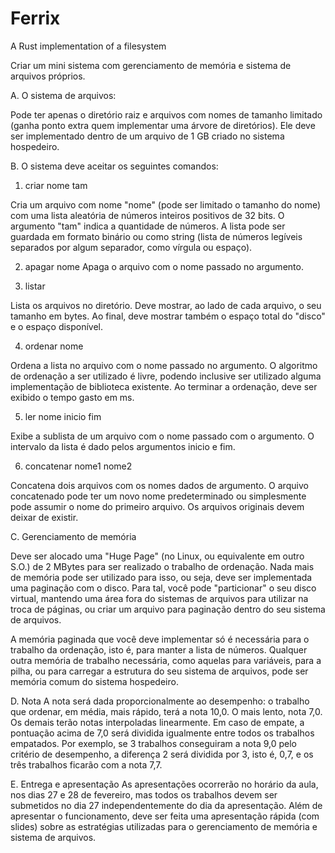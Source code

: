 # Ferrix

A Rust implementation of a filesystem



Criar um mini sistema com gerenciamento de memória e sistema de arquivos próprios.

A. O sistema de arquivos:

Pode ter apenas o diretório raiz e arquivos com nomes de tamanho limitado (ganha ponto extra quem implementar uma árvore de diretórios). Ele deve ser implementado dentro de um arquivo de 1 GB criado no sistema hospedeiro.

B. O sistema deve aceitar os seguintes comandos:
1. criar nome tam

Cria um arquivo com nome "nome" (pode ser limitado o tamanho do nome) com uma lista aleatória de números inteiros positivos de 32 bits. O argumento "tam" indica a quantidade de números. A lista pode ser guardada em formato binário ou como string (lista de números legíveis separados por algum separador, como vírgula ou espaço).


2. apagar nome
Apaga o arquivo com o nome passado no argumento.

3. listar

Lista os arquivos no diretório. Deve mostrar, ao lado de cada arquivo, o seu tamanho em bytes. Ao final, deve mostrar também o espaço total do "disco" e o espaço disponível.


4. ordenar nome

Ordena a lista no arquivo com o nome passado no argumento. O algoritmo de ordenação a ser utilizado é livre, podendo inclusive ser utilizado alguma implementação de biblioteca existente. Ao terminar a ordenação, deve ser exibido o tempo gasto em ms.


5. ler nome inicio fim

Exibe a sublista de um arquivo com o nome passado com o argumento. O intervalo da lista é dado pelos argumentos inicio e fim.


6. concatenar nome1 nome2

Concatena dois arquivos com os nomes dados de argumento. O arquivo concatenado pode ter um novo nome predeterminado ou simplesmente pode assumir o nome do primeiro arquivo. Os arquivos originais devem deixar de existir.

C. Gerenciamento de memória

Deve ser alocado uma "Huge Page" (no Linux, ou equivalente em outro S.O.) de 2 MBytes para ser realizado o trabalho de ordenação. Nada mais de memória pode ser utilizado para isso, ou seja, deve ser implementada uma paginação com o disco. Para tal, você pode "particionar" o seu disco virtual, mantendo uma área fora do sistemas de arquivos para utilizar na troca de páginas, ou criar um arquivo para paginação dentro do seu sistema de arquivos.

A memória paginada que você deve implementar só é necessária para o trabalho da ordenação, isto é, para manter a lista de números. Qualquer outra memória de trabalho necessária, como aquelas para variáveis, para a pilha, ou para carregar a estrutura do seu sistema de arquivos, pode ser memória comum do sistema hospedeiro.

D. Nota
A nota será dada proporcionalmente ao desempenho: o trabalho que ordenar, em média, mais rápido, terá a nota 10,0. O mais lento, nota 7,0. Os demais terão notas interpoladas linearmente. Em caso de empate, a pontuação acima de 7,0 será dividida igualmente entre todos os trabalhos empatados. Por exemplo, se 3 trabalhos conseguiram a nota 9,0 pelo critério de desempenho, a diferença 2 será dividida por 3, isto é, 0,7, e os três trabalhos ficarão com a nota 7,7.

E. Entrega e apresentação
As apresentações ocorrerão no horário da aula, nos dias 27 e 28 de fevereiro, mas todos os trabalhos devem ser submetidos no dia 27 independentemente do dia da apresentação.
Além de apresentar o funcionamento, deve ser feita uma apresentação rápida (com slides) sobre as estratégias utilizadas para o gerenciamento de memória e sistema de arquivos.

